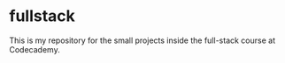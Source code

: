 # fullstack

This is my repository for the small projects inside the full-stack course at Codecademy.

